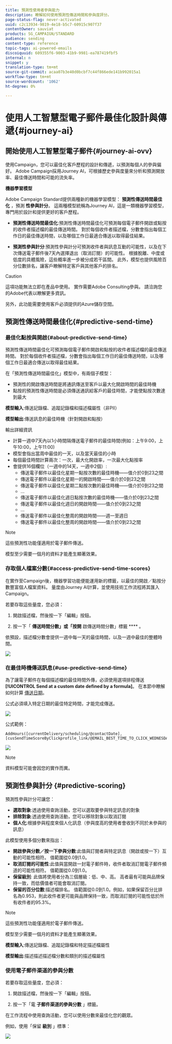 ```yaml
---
title: 預測性使用者參與能力
description: 瞭解如何使用預測性傳送時間和參與度評分。
page-status-flag: never-activated
uuid: c2c13934-9819-4e18-b5c7-60915c907f37
contentOwner: sauviat
products: SG_CAMPAIGN/STANDARD
audience: sending
content-type: reference
topic-tags: ai-powered-emails
discoiquuid: 609355f6-9003-41b9-9981-ea787419fbf5
internal: n
snippet: y
translation-type: tm+mt
source-git-commit: acaa07b3e40d0bcbf7c44f866ede141b992015a1
workflow-type: tm+mt
source-wordcount: '1062'
ht-degree: 0%

---
```



# 使用人工智慧型電子郵件最佳化設計與傳遞{#journey-ai}

## 開始使用人工智慧型電子郵件{#journey-ai-ovv}

使用Campaign，您可以最佳化客戶歷程的設計和傳遞，以預測每個人的參與偏好。 Adobe Campaign採用Journey AI，可根據歷史參與度量來分析和預測開放率、最佳傳送時間和可能的流失率。

**機器學習模型**

Adobe Campaign Standard提供兩種新的機器學習模型： **預測性傳送時間最佳化** ，預測 **性參與計分**。 這兩種模型統稱為Journey AI，這是一類機器學習模型，專門用於設計和提供更好的客戶歷程。

* **預測性傳送時間最佳化**:預測性傳送時間最佳化可預測每個電子郵件開啟或點按的收件者描述檔的最佳傳送時間。 對於每個收件者描述檔，分數會指出每個工作日的最佳傳送時間，以及哪個工作日最適合傳送以取得最佳結果。

* **預測性參與計分**:預測性參與計分可預測收件者與訊息互動的可能性，以及在下次傳送電子郵件後7天內選擇退出（取消訂閱）的可能性。 根據脫離、中度或低度的具體風險，這些概率進一步被分成若干區間。 此外，模型也提供風險百分位數排名，讓客戶瞭解特定客戶與其他客戶的排名。

>[!CAUTION]
>這項功能無法立即在產品中使用。 實作需要Adobe Consulting參與。 請洽詢您的Adobe代表以瞭解更多資訊。
>
>另外，此功能需要使用客戶必須提供的Azure儲存空間。

## 預測性傳送時間最佳化{#predictive-send-time}

### 最佳化點按與開啟{#about-predictive-send-time}

預測性傳送時間最佳化可預測每個電子郵件開啟和點按的收件者描述檔的最佳傳送時間。 對於每個收件者描述檔，分數會指出每個工作日的最佳傳送時間，以及哪個工作日最適合傳送以取得最佳結果。

在「預測性傳送時間最佳化」模型中，有兩個子模型：
* 預測性的開啟傳送時間是將通訊傳送至客戶以最大化開啟時間的最佳時機
* 點按的預測性傳送時間是必須傳送通訊給客戶的最佳時間，才能使點按次數達到最大

**模型輸入**:傳送記錄檔、追蹤記錄檔和描述檔屬性（非PII）

**模型輸出**:傳送訊息的最佳時機（針對開啟和點按）


輸出詳細資訊

* 計算一週中7天內以1小時間隔傳送電子郵件的最佳時間(例如：上午9:00，上午10:00，上午11:00)
* 模型會指出當周中最佳的一天，以及當天最佳的小時
* 每個最佳時間計算兩次：一次，最大化開啟率，一次最大化點按率
* 會提供16個欄位（一週中的14天，一週中2個）:
   * 傳送電子郵件以最佳化星期一點按次數的最佳時機——值介於0到23之間
   * 傳送電子郵件以最佳化星期一的開啟時間——值介於0到23之間
   * 傳送電子郵件以最佳化星期二點按次數的最佳時機——值介於0到23之間
   * ...
   * 傳送電子郵件以最佳化週日點按次數的最佳時機——值介於0到23之間
   * 傳送電子郵件以最佳化週日的開啟時間——值介於0到23之間
   * ...
   * 傳送電子郵件以最佳化整周的開啟時間——週一至週日
   * 傳送電子郵件以最佳化整周的開啟時間——值介於0到23之間

>[!NOTE]
>
>這些預測性功能僅適用於電子郵件傳送。
>
>模型至少需要一個月的資料才能產生顯著效果。


### 存取個人檔案分數{#access-predictive-send-time-scores}

在實作至Campaign後，機器學習功能便能運用新的標籤，以最佳的開啟／點按分數豐富個人檔案資料。 量度由Journey AI計算，並使用技術工作流程將其匯入Campaign。

若要存取這些量度，您必須：

1. 開啟描述檔，然後按一下「編輯」按鈕。

1. 按一下「 **傳送時間分數」或「按開** 啟傳送時間分數」標籤 **** 。

依預設，描述檔分數會提供一週中每一天的最佳時間，以及一週中最佳的整體時間。

![](assets/do-not-localize/SendTimeScore.png)

### 在最佳時機傳送訊息{#use-predictive-send-time}

為了讓電子郵件在每個描述檔的最佳時間外傳，必須使用選項排程傳送 **[!UICONTROL Send at a custom date defined by a formula]**。
在本節中瞭解如何計算 [傳送日期](../../sending/using/computing-the-sending-date.md)。

公式必須填入特定日期的最佳特定時間，才能完成傳送。

![](assets/do-not-localize/ComputeSendingDate.png)

公式範例：

```
AddHours([currentDelivery/scheduling/@contactDate], 
[cusSendTimeScoreByClickprofile_link/@EMAIL_BEST_TIME_TO_CLICK_WEDNESDAY])
```

![](assets/do-not-localize/SendingDateFormula.png)

>[!NOTE]
>
>資料模型可能會因您的實作而異。



## 預測性參與計分 {#predictive-scoring}

預測性參與計分可讓您：

* **選取對象**:透過使用查詢活動，您可以選取要參與特定訊息的對象
* **排除對象**:透過使用查詢活動，您可以移除對象以取消訂閱
* **個人化**:根據參與程度來個人化訊息（參與度高的使用者會收到不同於未參與的訊息）

此模型使用多個分數來指出：

* **開啟參與分數／按一下參與分數**:此值與訂閱者與特定訊息（開啟或按一下）互動的可能性相符。 值範圍從0.0到1.0。
* **取消訂閱的可能性**:此值與當開啟一封電子郵件時，收件者取消訂閱電子郵件頻道的可能性相符。 值範圍從0.0到1.0。
* **保留級別**: 此值將使用者分為三個層級：低、中、高。 高者最有可能與品牌保持一致，而低價值者可能會取消訂閱。
* **保留的百分位數**:描述檔排名。 值範圍從0.0到1.0。例如，如果保留百分比排名為0.953，則此收件者更可能與品牌保持一致，而取消訂閱的可能性低於所有收件者的95.3%。

>[!NOTE]
>
>這些預測性功能僅適用於電子郵件傳送。
>
>模型至少需要一個月的資料才能產生顯著效果。


**模型輸入**:傳送記錄檔、追蹤記錄檔和特定描述檔屬性

**模型輸出**:描述描述描述檔分數和類別的描述檔屬性


### 使用電子郵件渠道的參與分數

若要存取這些量度，您必須：

1. 開啟描述檔，然後按一下「編輯」按鈕。

1. 按一下「電 **子郵件渠道的參與分數** 」標籤。

在工作流程中使用查詢活動，您可以使用分數來最佳化您的觀眾。

例如，使用「保留 **級別** 」標準：

![](assets/do-not-localize/predictive_score_query.png)























